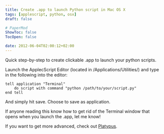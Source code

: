 ```yaml
---
title: Create .app to launch Python script in Mac OS X
tags: [applescript, python, osx]
draft: false

# PaperMod
ShowToc: false
TocOpen: false

date: 2012-06-04T02:00:12+02:00
---
```


Quick step-by-step to create clickable .app to launch your python scripts.



Launch the ApplecScript Editor (located in /Applications/Utilities/) and type in the following into the editor:

```applescript
tell application "Terminal"
	do script with command "python /path/to/your/script.py"
end tell
```

And simply hit save. Choose to save as application.

If anyone reading this know how to get rid of the Terminal window that opens when you launch the .app, let me know!

If you want to get more advanced, check out [Platypus](http://sveinbjorn.org/platypus).
